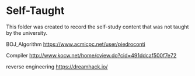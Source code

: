 # Self-Taught
This folder was created to record the self-study content that was not taught by the university.

BOJ_Algorithm
https://www.acmicpc.net/user/piedroconti

Compiler
http://www.kocw.net/home/cview.do?cid=491ddcaf500f7e72

reverse engineering
https://dreamhack.io/
